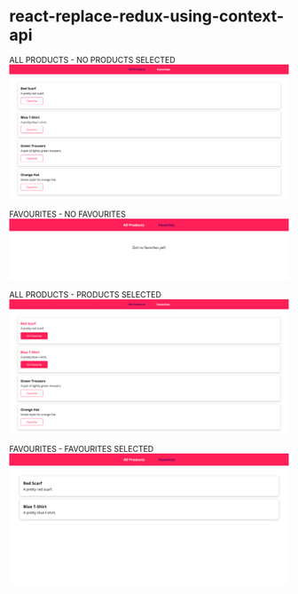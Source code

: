 # react-replace-redux-using-context-api

ALL PRODUCTS - NO PRODUCTS SELECTED
![Page1](https://github.com/chandnijp/react-replace-redux-using-context-api/blob/master/src/assets/images/react-replace-redux-using-context-api(1).png)

FAVOURITES - NO FAVOURITES
![Page1](https://github.com/chandnijp/react-replace-redux-using-context-api/blob/master/src/assets/images/react-replace-redux-using-context-api(2).png)

ALL PRODUCTS - PRODUCTS SELECTED
![Page1](https://github.com/chandnijp/react-replace-redux-using-context-api/blob/master/src/assets/images/react-replace-redux-using-context-api(3).png)

FAVOURITES - FAVOURITES SELECTED
![Page1](https://github.com/chandnijp/react-replace-redux-using-context-api/blob/master/src/assets/images/react-replace-redux-using-context-api(4).png)